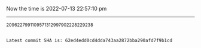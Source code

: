 Now the time is 2022-07-13 22:57:10 pm

---

<small>2096227991109571312997902228229238</small>

```txt

Latest commit SHA is: 62ed4edd0cd4dda743aa2872bba290afd7f9b1cd
```
